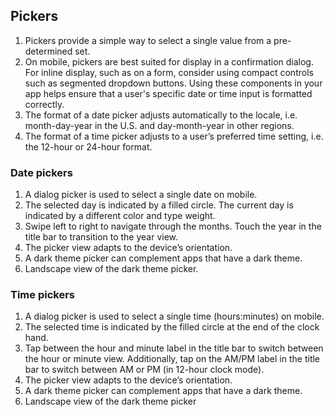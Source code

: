 ## Pickers
1. Pickers provide a simple way to select a single value from a pre-determined set.
2. On mobile, pickers are best suited for display in a confirmation dialog. For inline display, such as on a form, consider using compact controls such as segmented dropdown buttons. Using these components in your app helps ensure that a user's specific date or time input is formatted correctly.
3. The format of a date picker adjusts automatically to the locale, i.e. month-day-year in the U.S. and day-month-year in other regions.
4. The format of a time picker adjusts to a user’s preferred time setting, i.e. the 12-hour or 24-hour format.
 
### Date pickers
1. A dialog picker is used to select a single date on mobile.
2. The selected day is indicated by a filled circle. The current day is indicated by a different color and type weight.
3. Swipe left to right to navigate through the months. Touch the year in the title bar to transition to the year view.
4. The picker view adapts to the device’s orientation.
5. A dark theme picker can complement apps that have a dark theme.
6. Landscape view of the dark theme picker.

### Time pickers
1. A dialog picker is used to select a single time (hours:minutes) on mobile.
2. The selected time is indicated by the filled circle at the end of the clock hand.
3. Tap between the hour and minute label in the title bar to switch between the hour or minute view. Additionally, tap on the AM/PM label in the title bar to switch between AM or PM (in 12-hour clock mode).
4. The picker view adapts to the device’s orientation.
5. A dark theme picker can complement apps that have a dark theme.
6. Landscape view of the dark theme picker



